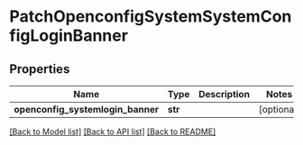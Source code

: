 # PatchOpenconfigSystemSystemConfigLoginBanner

## Properties
Name | Type | Description | Notes
------------ | ------------- | ------------- | -------------
**openconfig_systemlogin_banner** | **str** |  | [optional] 

[[Back to Model list]](../README.md#documentation-for-models) [[Back to API list]](../README.md#documentation-for-api-endpoints) [[Back to README]](../README.md)


